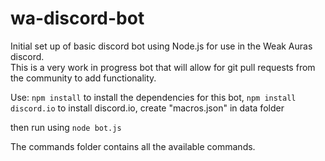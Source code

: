 # wa-discord-bot
Initial set up of basic discord bot using Node.js for use in the Weak Auras discord.  
This is a very work in progress bot that will allow for git pull requests from the community to add functionality.

Use: `npm install` to install the dependencies for this bot, 
`npm install discord.io` to install discord.io,
create "macros.json" in data folder

then run using `node bot.js`

The commands folder contains all the available commands.
